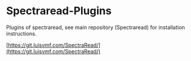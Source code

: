 # Spectraread-Plugins

Plugins of spectraread, see main repository (Spectraread) for installation instructions.

[https://git.luisvmf.com/SpectraRead/](https://git.luisvmf.com/SpectraRead/)
